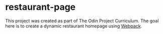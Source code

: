 # restaurant-page

This project was created as part of The Odin Project Curriculum. The goal here is to create a dynamic restaurant homepage using [Webpack](https://webpack.js.org).
